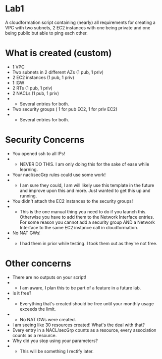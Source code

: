 # Lab1
A cloudformation script containing (nearly) all requirements for creating a VPC with two subnets, 2 EC2 instances with one being private and one being public but able to ping each other. 


# What is created (custom)

- 1 VPC
- Two subnets in 2 different AZs (1 pub, 1 priv)
- 2 EC2 instances (1 pub, 1 priv)
- 1 IGW
- 2 RTs (1 pub, 1 priv)
- 2 NACLs (1 pub, 1 priv)
- - Several entries for both.
- Two security groups ( 1 for pub EC2, 1 for priv EC2)
- - Several entries for both.


# Security Concerns

- You opened ssh to all IPs!
- - NEVER DO THIS.  I am only doing this for the sake of ease while learning.  
- Your nacl/secGrp rules could use some work!
- - I am sure they could, I am will likely use this template in the future and improve upon this and more.  Just wanted to get this up and running.  
- You didn't attach the EC2 instances to the security groups!
- - This is the one manual thing you need to do if you launch this.  Otherwise you have to add them to the Network Interface entries.  For some reason you cannot add a security group AND a Network Interface to the same EC2 instance call in cloudformation.  
- No NAT GWs!
- - I had them in prior while testing.  I took them out as they're not free.  


# Other concerns
- There are no outputs on your script!
- - I am aware, I plan this to be part of a feature in a future lab.  
- Is it free?
- - Everything that's created should be free until your monthly usage exceeds the limit.  
- - No NAT GWs were created.
- I am seeing like 30 resources created!  What's the deal with that?
- Every entry in a NACL/secGrp counts as a resource, every association counts as a resource.  
- Why did you stop using your parameters?
- - This will be something I rectify later.  
